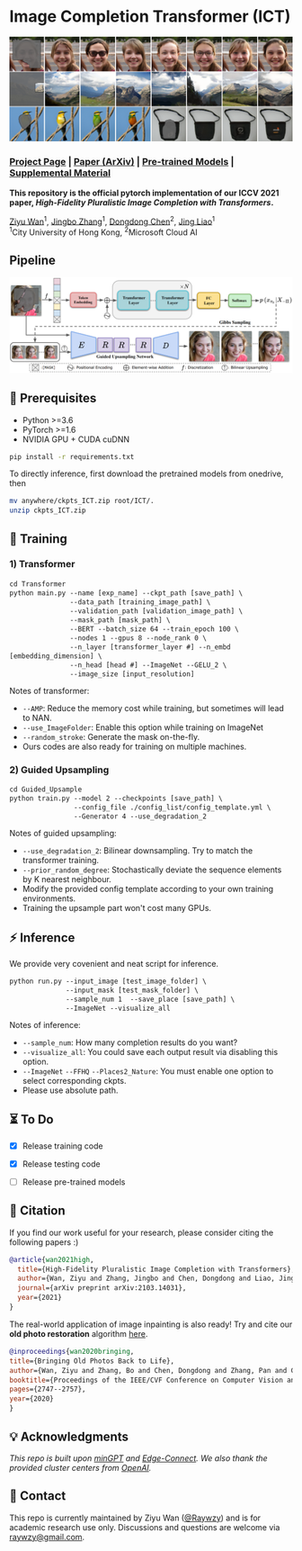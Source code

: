 # Image Completion Transformer (ICT)

<img src='imgs/teaser.png'/>

### [Project Page](http://raywzy.com/ICT/) | [Paper (ArXiv)](https://arxiv.org/pdf/2103.14031.pdf) | [Pre-trained Models]() | [Supplemental Material]()

**This repository is the official pytorch implementation of our ICCV 2021 paper, *High-Fidelity Pluralistic Image Completion with Transformers*.**

[Ziyu Wan](http://raywzy.com/)<sup>1</sup>,
[Jingbo Zhang](https://github.com/Eckert-ZJB)<sup>1</sup>,
[Dongdong Chen](http://www.dongdongchen.bid/)<sup>2</sup>,
[Jing Liao](https://liaojing.github.io/html/)<sup>1</sup> <br>
<sup>1</sup>City University of Hong Kong, <sup>2</sup>Microsoft Cloud AI


## Pipeline
<img src='imgs/Pipeline.png'/>


## :balloon: Prerequisites

- Python >=3.6
- PyTorch >=1.6
- NVIDIA GPU + CUDA cuDNN
```bash
pip install -r requirements.txt
```

To directly inference, first download the pretrained models from onedrive, then
```bash
mv anywhere/ckpts_ICT.zip root/ICT/.
unzip ckpts_ICT.zip
```

## :rocket: Training

### 1) Transformer

```
cd Transformer
python main.py --name [exp_name] --ckpt_path [save_path] \
               --data_path [training_image_path] \
               --validation_path [validation_image_path] \
               --mask_path [mask_path] \
               --BERT --batch_size 64 --train_epoch 100 \
               --nodes 1 --gpus 8 --node_rank 0 \
               --n_layer [transformer_layer #] --n_embd [embedding_dimension] \
               --n_head [head #] --ImageNet --GELU_2 \
               --image_size [input_resolution]
```

Notes of transformer: 
+ `--AMP`: Reduce the memory cost while training, but sometimes will lead to NAN.
+ `--use_ImageFolder`: Enable this option while training on ImageNet
+ `--random_stroke`: Generate the mask on-the-fly.
+ Ours codes are also ready for training on multiple machines.

### 2) Guided Upsampling

```
cd Guided_Upsample
python train.py --model 2 --checkpoints [save_path] \
                --config_file ./config_list/config_template.yml \
                --Generator 4 --use_degradation_2
```

Notes of guided upsampling: 
+ `--use_degradation_2`: Bilinear downsampling. Try to match the transformer training.
+ `--prior_random_degree`: Stochastically deviate the sequence elements by K nearest neighbour.
+ Modify the provided config template according to your own training environments.
+ Training the upsample part won't cost many GPUs.


## :zap: Inference

We provide very covenient and neat script for inference.
```
python run.py --input_image [test_image_folder] \
              --input_mask [test_mask_folder] \
              --sample_num 1  --save_place [save_path] \
              --ImageNet --visualize_all
```

Notes of inference: 
+ `--sample_num`: How many completion results do you want?
+ `--visualize_all`: You could save each output result via disabling this option.
+ `--ImageNet` `--FFHQ` `--Places2_Nature`: You must enable one option to select corresponding ckpts.
+ Please use absolute path.

## :hourglass_flowing_sand: To Do
- [x] Release training code
- [x] Release testing code
- [ ] Release pre-trained models


## :notebook_with_decorative_cover: Citation

If you find our work useful for your research, please consider citing the following papers :)

```bibtex
@article{wan2021high,
  title={High-Fidelity Pluralistic Image Completion with Transformers},
  author={Wan, Ziyu and Zhang, Jingbo and Chen, Dongdong and Liao, Jing},
  journal={arXiv preprint arXiv:2103.14031},
  year={2021}
}
```
The real-world application of image inpainting is also ready! Try and cite our **old photo restoration** algorithm [here](https://github.com/microsoft/Bringing-Old-Photos-Back-to-Life). 

```bibtex
@inproceedings{wan2020bringing,
title={Bringing Old Photos Back to Life},
author={Wan, Ziyu and Zhang, Bo and Chen, Dongdong and Zhang, Pan and Chen, Dong and Liao, Jing and Wen, Fang},
booktitle={Proceedings of the IEEE/CVF Conference on Computer Vision and Pattern Recognition},
pages={2747--2757},
year={2020}
}
```
## :bulb: Acknowledgments

*This repo is built upon [minGPT](https://github.com/karpathy/minGPT) and [Edge-Connect](https://github.com/knazeri/edge-connect). We also thank the provided cluster centers from [OpenAI](https://github.com/openai/image-gpt).*

## :incoming_envelope: Contact

This repo is currently maintained by Ziyu Wan ([@Raywzy](https://github.com/raywzy)) and is for academic research use only. Discussions and questions are welcome via raywzy@gmail.com. 